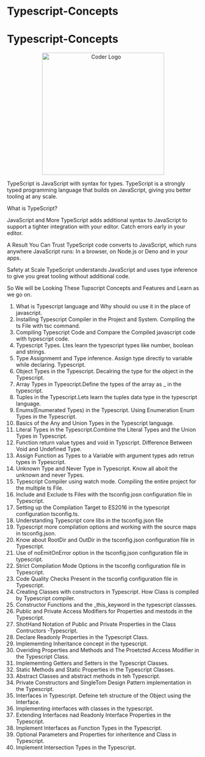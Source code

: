 # Typescript-Concepts


# Typescript-Concepts

<p align="center">
<a  target="blank"><img src="https://upload.wikimedia.org/wikipedia/commons/thumb/4/4c/Typescript_logo_2020.svg/1200px-Typescript_logo_2020.svg.png" width="320" alt="Coder Logo" /></a>
</p>


TypeScript is JavaScript with syntax for types.
TypeScript is a strongly typed programming language that builds on JavaScript, giving you better tooling at any scale.

What is TypeScript? 

JavaScript and More
TypeScript adds additional syntax to JavaScript to support a tighter integration with your editor. Catch errors early in your editor.

A Result You Can Trust
TypeScript code converts to JavaScript, which runs anywhere JavaScript runs: In a browser, on Node.js or Deno and in your apps.

Safety at Scale
TypeScript understands JavaScript and uses type inference to give you great tooling without additional code.


So We will be Looking These Tupscript Concepts and Features and Learn as we go on.
1. What is Typescript language and Why should ou use it in the place of javascript.
2. Installing Typescript Compiler in the Project and System. Compiling the ts File with tsc command.
3. Compiling Typescript Code and Compare the Compiled javascript code with typescript code.
4. Typescript Types. Ltes learn the typescript types like number, boolean and strings.
5. Type Assignmemt and Type inference. Assign type directly to variable while declaring. Typescript.
6. Object Types in the Typescript. Decalring the type for the object in the Typescript.
7. Array Types in Typescript.Define the types of the array as _ in the typescript.
8. Tuples in the Typescript.Lets learn the tuples data type in the typescript language.
9. Enums(Enumerated Types) in the Typescript. Using Enumeration Enum Types in the Typescript.
10. Basics of the Any and Union Types in the Typescript language.
11. Literal Types in the Typescript.Combine the Literal Types and the Union Types in Typescript.
12. Function return value types and void in Typscript. Difference Between Void and Undefined Type.
13. Assign Function as Types to a Variable with argument types adn retrun types in Typescript.
14. Unknown Type and Never Type in Typescript. Know all aboit the unknown and never Types.
15. Typescript Compiler using watch mode. Compiling the entire project for the multiple ts File.
16. Include and Exclude ts Files with the tsconfig.josn configuration file in Typescript.
17.  Setting up the Compilation Target to ES2016 in the typescript configuration tsconfig.ts.
18. Understanding Typescript core libs in the tsconfig.json file
19. Typescript more compilation options and working with the source maps in tsconfig.json.
20. Know about RootDir and OutDir in the tsconfig.json configuration file in Typescript.
21. Use of noEmitOnError option in the tsconfig.json configuration file in typescript.
22. Strict Compilation Mode Options in the tsconfig configuration file in Typescript.
23. Code Quality Checks Present in the tsconfig configuration file in Typescript.
24. Creating Classes with constructors in Typescript. How Class is compiled by Typescript compiler.
25. Constructor Functions and the  _this_keyword in the typescript classses.
26. Public and Private Access Modifiers for Properties and mestods in the Typescript.
27. ShotHand Notation of Public and Private Properties in the Class Contructors -Typescript.
28. Declare Readonly Properties in the Typescript Class.
29. Implememting Inheritance concept in the typescript.
30. Overiding Properties and Methods and The Proetcted Access Modifier in the Typescript Class.
31. Implememting Getters and Setters in the Typescript Classes.
32. Static Methods and Static Properties in the Typescript Classes.
33. Abstract Classes and abstract methods in teh Typescript.
34. Private Constructors and SingleTom Design Pattern implementation in the Typescript.
35. Interfaces in Typescript. Defeine teh structure of the Object using the Interface.
36. Implementing interfaces with classes in the typescript.
37. Extending Interfaces nad Readonly Interface Properties in the Typescript.
38. Implement Interfaces as Function Types in the Typescript.
39. Optional Parameters and Properties for inheritence and Class in Typescript.
40. Implement Intersection Types in the Typescript.


